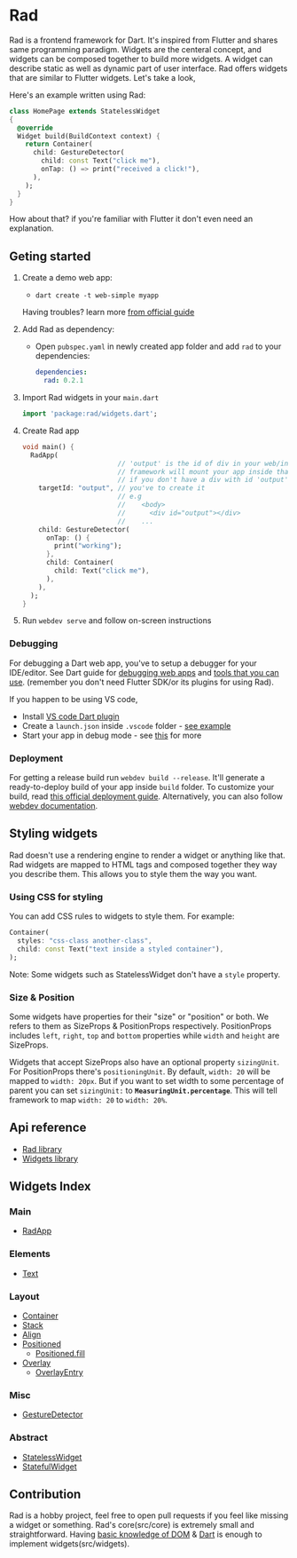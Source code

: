 # Rad

Rad is a frontend framework for Dart. It's inspired from Flutter and shares same programming paradigm. Widgets are the centeral concept, and widgets can be composed together to build more widgets. A widget can describe static as well as dynamic part of user interface. Rad offers widgets that are similar to Flutter widgets. Let's take a look,

Here's an example written using Rad:

```dart
class HomePage extends StatelessWidget
{
  @override
  Widget build(BuildContext context) {
    return Container(
      child: GestureDetector(
        child: const Text("click me"),
        onTap: () => print("received a click!"),
      ),
    );
  }
}
```
How about that? if you're familiar with Flutter it don't even need an explanation.

## Geting started

1. Create a demo web app:
    - `dart create -t web-simple myapp`
  
    Having troubles? learn more [from official guide](https://dart.dev/tutorials/web/get-started)
    
2. Add Rad as dependency:
    - Open `pubspec.yaml` in newly created app folder and add `rad` to your dependencies:
      ```yaml
      dependencies:
        rad: 0.2.1
      ```

3. Import Rad widgets in your `main.dart`
    ```dart
    import 'package:rad/widgets.dart';
    ```

3. Create Rad app
    ```dart
    void main() {
      RadApp(
                            // 'output' is the id of div in your web/index.html
                            // framework will mount your app inside that div
                            // if you don't have a div with id 'output' in web/index.html, 
        targetId: "output", // you've to create it
                            // e.g
                            //    <body>
                            //      <div id="output"></div> 
                            //    ...
        child: GestureDetector(
          onTap: () {
            print("working");
          },
          child: Container(
            child: Text("click me"),
          ),
        ),
      );
    }
    ```

3. Run `webdev serve` and follow on-screen instructions

### Debugging

For debugging a Dart web app, you've to setup a debugger for your IDE/editor. See Dart guide for [debugging web apps](https://dart.dev/web/debugging) and [tools that you can use](https://dart.dev/tools#general-purpose-tools). (remember you don't need Flutter SDK/or its plugins for using Rad).

If you happen to be using VS code,

- Install [VS code Dart plugin](https://marketplace.visualstudio.com/items?itemName=Dart-Code.dart-code)
- Create a `launch.json` inside `.vscode` folder - [see example](https://github.com/erlage/rad/blob/main/example/vscode/launch.json)
- Start your app in debug mode - see [this](https://code.visualstudio.com/docs/editor/debugging) for more

### Deployment

For getting a release build run `webdev build --release`. It'll generate a ready-to-deploy build of your app inside `build` folder. To customize your build, read [this official deployment guide](https://dart.dev/web/deployment). Alternatively, you can also follow [webdev documentation](https://dart.dev/tools/webdev).

## Styling widgets

Rad doesn't use a rendering engine to render a widget or anything like that. Rad widgets are mapped to HTML tags and composed together they way you describe them. This allows you to style them the way you want.

### Using CSS for styling

You can add CSS rules to widgets to style them. For example:
```dart
Container(
  styles: "css-class another-class",
  child: const Text("text inside a styled container"),
);
```
Note: Some widgets such as StatelessWidget don't have a `style` property.

### Size & Position

Some widgets have properties for their "size" or "position" or both. We refers to them as SizeProps & PositionProps respectively. PositionProps includes `left`, `right`, `top` and `bottom` properties while `width` and `height` are SizeProps.

Widgets that accept SizeProps also have an optional property `sizingUnit`. For PositionProps there's `positioningUnit`. By default, `width: 20` will be mapped to `width: 20px`. But if you want to set width to some percentage of parent you can set `sizingUnit:` to **`MeasuringUnit.percentage`**. This will tell framework to map `width: 20` to `width: 20%`.

## Api reference

- [Rad library](https://pub.dev/documentation/rad/latest/rad/rad-library.html)
- [Widgets library](https://pub.dev/documentation/rad/latest/widgets/widgets-library.html)

## Widgets Index

### Main

- [RadApp](https://pub.dev/documentation/rad/latest/widgets/RadApp-class.html)

### Elements

- [Text](https://pub.dev/documentation/rad/latest/widgets/Text-class.html)

### Layout

- [Container](https://pub.dev/documentation/rad/latest/widgets/Container-class.html)
- [Stack](https://pub.dev/documentation/rad/latest/widgets/Stack-class.html)
- [Align](https://pub.dev/documentation/rad/latest/widgets/Align-class.html)
- [Positioned](https://pub.dev/documentation/rad/latest/widgets/Positioned-class.html)
  - [Positioned.fill](https://pub.dev/documentation/rad/latest/widgets/Positioned-class.html)
- [Overlay](https://pub.dev/documentation/rad/latest/widgets/Overlay-class.html)
  - [OverlayEntry](https://pub.dev/documentation/rad/latest/widgets/OverlayEntry-class.html)

### Misc

- [GestureDetector](https://pub.dev/documentation/rad/latest/widgets/GestureDetector-class.html)

### Abstract

- [StatelessWidget](https://pub.dev/documentation/rad/latest/rad/StatelessWidget-class.html)
- [StatefulWidget](https://pub.dev/documentation/rad/latest/rad/StatefulWidget-class.html)

## Contribution
Rad is a hobby project, feel free to open pull requests if you feel like missing a widget or something. Rad's core(src/core) is extremely small and straightforward. Having [basic knowledge of DOM](https://dart.dev/tutorials/web/low-level-html/connect-dart-html) & [Dart](https://dart.dev/guides/language/language-tour) is enough to implement widgets(src/widgets).
